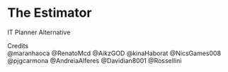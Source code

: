 # The Estimator
IT Planner Alternative

Credits
<br>@maranhaoca
@RenatoMcd
@AikzGOD
@kinaHaborat
@NicsGames008
@pjgcarmona
@AndreiaAlferes
@Davidian8001
@Rossellini
